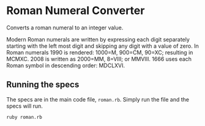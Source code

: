 # Roman Numeral Converter

Converts a roman numeral to an integer value.

Modern Roman numerals are written by expressing each digit separately starting with the left most digit and skipping any digit with a value of zero. In Roman numerals 1990 is rendered: 1000=M, 900=CM, 90=XC; resulting in MCMXC. 2008 is written as 2000=MM, 8=VIII; or MMVIII. 1666 uses each Roman symbol in descending order: MDCLXVI.

## Running the specs

The specs are in the main code file, `roman.rb`. Simply run the file and the specs will run.

    ruby roman.rb
